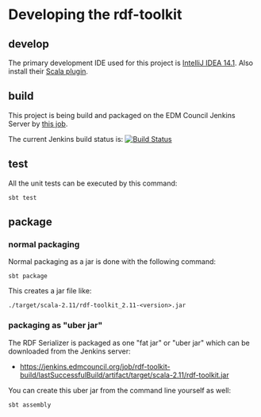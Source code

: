 # Developing the rdf-toolkit

## develop

The primary development IDE used for this project is [IntelliJ IDEA 14.1](http://www.jetbrains.com/idea/).
Also install their [Scala plugin](https://confluence.jetbrains.com/display/SCA/Scala+Plugin+for+IntelliJ+IDEA).

## build

This project is being build and packaged on the EDM Council Jenkins Server by [this job](https://jenkins.edmcouncil.org/job/rdf-toolkit-build/).

The current Jenkins build status is: 
[![Build Status](https://jenkins.edmcouncil.org/buildStatus/icon?job=rdf-toolkit-build)](https://jenkins.edmcouncil.org/job/rdf-toolkit-build/)

## test

All the unit tests can be executed by this command:

```
sbt test
```

## package

### normal packaging

Normal packaging as a jar is done with the following command:

```
sbt package
```

This creates a jar file like:

```
./target/scala-2.11/rdf-toolkit_2.11-<version>.jar
```

### packaging as "uber jar"

The RDF Serializer is packaged as one "fat jar" or "uber jar" which can be downloaded from the Jenkins server:

- https://jenkins.edmcouncil.org/job/rdf-toolkit-build/lastSuccessfulBuild/artifact/target/scala-2.11/rdf-toolkit.jar

You can create this uber jar from the command line yourself as well:

```
sbt assembly
```
